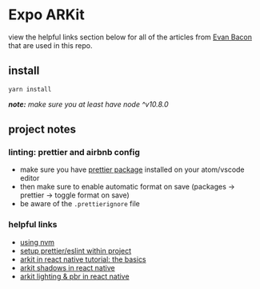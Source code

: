 # Expo ARKit

view the helpful links section below for all of the articles from [Evan Bacon](https://github.com/evanbacon) that are used in this repo.

## install
`yarn install`

***note:*** *make sure you at least have node ^v10.8.0*

## project notes

### linting: prettier and airbnb config
- make sure you have [prettier package](https://atom.io/packages/prettier-atom) installed on your atom/vscode editor
- then make sure to enable automatic format on save (packages → prettier → toggle format on save)
- be aware of the `.prettierignore` file

### helpful links
- [using nvm](https://davidwalsh.name/nvm)
- [setup prettier/eslint within project](https://blog.echobind.com/integrating-prettier-eslint-airbnb-style-guide-in-vscode-47f07b5d7d6a)
- [arkit in react native tutorial: the basics](https://blog.expo.io/arkit-in-react-native-tutorial-the-basics-9f839539f0b9)
- [arkit shadows in react native](https://blog.expo.io/arkit-shadows-in-react-native-f881e01a99f8)
- [arkit lighting & pbr in react native](https://blog.expo.io/arkit-lighting-pbr-in-react-native-ed28525bc90f)
